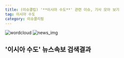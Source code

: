 ```yaml
---
title: (이슈클립) '**이시아 수도**' 관련 이슈, 기사 모아 보기
tag: 이시아 수도
category: 이슈클리핑
---
```

![wordcloud](https://s3.ap-northeast-2.amazonaws.com/lyrics101-wordcloud/2018-09-30-1538319519.png)
![news_img](https://user-images.githubusercontent.com/42597476/44507050-1206f400-a6e4-11e8-8d98-7ffbfebb353f.png)
## **'**이시아 수도**'** 뉴스속보 검색결과

